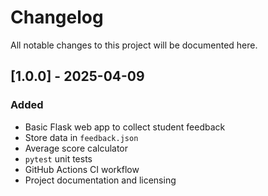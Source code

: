 # Changelog

All notable changes to this project will be documented here.

## [1.0.0] - 2025-04-09
### Added
- Basic Flask web app to collect student feedback
- Store data in `feedback.json`
- Average score calculator
- `pytest` unit tests
- GitHub Actions CI workflow
- Project documentation and licensing
